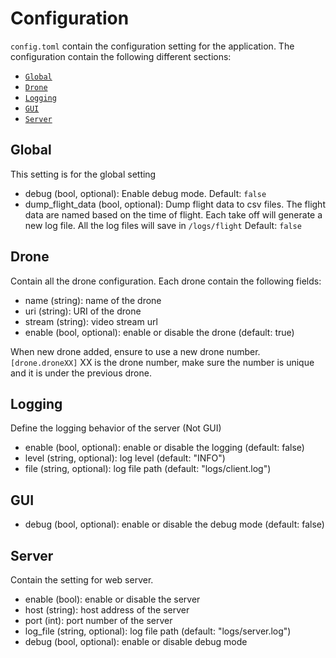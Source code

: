 # Configuration

`config.toml` contain the configuration setting for the application. The configuration contain the following different sections:

- [`Global`](#global)
- [`Drone`](#drone)
- [`Logging`](#logging)
- [`GUI`](#gui)
- [`Server`](#server)


## Global

This setting is for the global setting

- debug (bool, optional): Enable debug mode. Default: `false`
- dump_flight_data (bool, optional): Dump flight data to csv files. The flight data are named based on the time of flight. Each take off will generate a new log file. All the log files will save in `/logs/flight` Default: `false`


## Drone

Contain all the drone configuration. Each drone contain the following fields:

- name (string): name of the drone
- uri (string): URI of the drone
- stream (string): video stream url
- enable (bool, optional): enable or disable the drone (default: true)

When new drone added, ensure to use a new drone number. `[drone.droneXX]` XX is the drone number, make sure the number is unique and it is under the previous drone.

## Logging

Define the logging behavior of the server (Not GUI)

- enable (bool, optional): enable or disable the logging (default: false)
- level (string, optional): log level (default: "INFO")
- file (string, optional): log file path (default: "logs/client.log")

## GUI

- debug (bool, optional): enable or disable the debug mode (default: false)

## Server

Contain the setting for web server.

- enable (bool): enable or disable the server
- host (string): host address of the server
- port (int): port number of the server
- log_file (string, optional): log file path (default: "logs/server.log")
- debug (bool, optional): enable or disable debug mode

